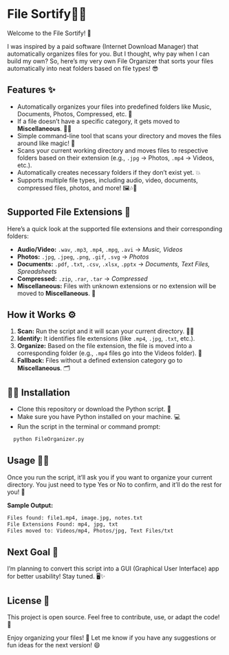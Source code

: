 # File Sortify🚀📂

Welcome to the File Sortify! 🎉

I was inspired by a paid software (Internet Download Manager) that automatically organizes files for you. But I thought, why pay when I can build my own? So, here’s my very own File Organizer that sorts your files automatically into neat folders based on file types! 😎

## Features ✨

- Automatically organizes your files into predefined folders like Music, Documents, Photos, Compressed, etc. 📁
- If a file doesn’t have a specific category, it gets moved to **Miscellaneous**. 🤷‍♂️
- Simple command-line tool that scans your directory and moves the files around like magic! 🔮
- Scans your current working directory and moves files to respective folders based on their extension (e.g., `.jpg` → Photos, `.mp4` → Videos, etc.).
- Automatically creates necessary folders if they don’t exist yet. 💥
- Supports multiple file types, including audio, video, documents, compressed files, photos, and more! 🖼️🎶📄

## Supported File Extensions 📂

Here’s a quick look at the supported file extensions and their corresponding folders:

- **Audio/Video:** `.wav`, `.mp3`, `.mp4`, `.mpg`, `.avi` → _Music, Videos_
- **Photos:** `.jpg`, `.jpeg`, `.png`, `.gif`, `.svg` → _Photos_
- **Documents:** `.pdf`, `.txt`, `.csv`, `.xlsx`, `.pptx` → _Documents, Text Files, Spreadsheets_
- **Compressed:** `.zip`, `.rar`, `.tar` → _Compressed_
- **Miscellaneous:** Files with unknown extensions or no extension will be moved to **Miscellaneous**. 🔀

## How it Works ⚙️

1. **Scan:** Run the script and it will scan your current directory. 🕵️‍♂️
2. **Identify:** It identifies file extensions (like `.mp4`, `.jpg`, `.txt`, etc.).
3. **Organize:** Based on the file extension, the file is moved into a corresponding folder (e.g., `.mp4` files go into the Videos folder). 🎥
4. **Fallback:** Files without a defined extension category go to **Miscellaneous**. 🗂️

## 🧑‍💻 Installation

- Clone this repository or download the Python script. 🔽
- Make sure you have Python installed on your machine. 💻
- Run the script in the terminal or command prompt:

```bash
  python FileOrganizer.py
```

## Usage 🏃‍♀️

Once you run the script, it’ll ask you if you want to organize your current directory. You just need to type Yes or No to confirm, and it’ll do the rest for you! 💪

**Sample Output:**

```bash
Files found: file1.mp4, image.jpg, notes.txt
File Extensions Found: mp4, jpg, txt
Files moved to: Videos/mp4, Photos/jpg, Text Files/txt
```

## Next Goal 🚀

I’m planning to convert this script into a GUI (Graphical User Interface) app for better usability! Stay tuned. 🖥️✨

## License 📄

This project is open source. Feel free to contribute, use, or adapt the code! 🙌

Enjoy organizing your files! 🎉 Let me know if you have any suggestions or fun ideas for the next version! 😄
